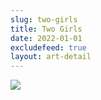 ```yaml
---
slug: two-girls
title: Two Girls
date: 2022-01-01
excludefeed: true
layout: art-detail
---
```

![](/art/two-girls.webp)
